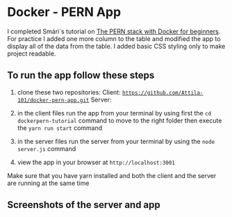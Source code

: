 # Docker - PERN App

I completed Smári´s tutorial on [The PERN stack with Docker for beginners](https://faun.pub/the-pern-stack-with-docker-for-beginners-9fa76e574d82). For practice I added one more column to the table and modified the app to display all of the data from the table. I added basic CSS styling only to make project readable.

## To run the app follow these steps

1. clone these two repositories:
   Client: <code>https://github.com/Attila-101/docker-pern-app.git</code>
   Server:

2. in the client files run the app from your terminal by using first the <code>cd dockerpern-tutorial</code> command to move to the right folder then execute the <code>yarn run start</code> command
3. in the server files run the server from your terminal by using the <code>node server.js</code> command
4. view the app in your browser at <code>http://localhost:3001</code>

Make sure that you have yarn installed and both the client and the server are running at the same time

## Screenshots of the server and app

